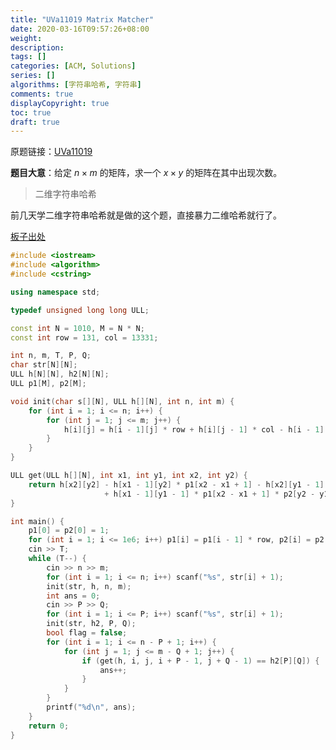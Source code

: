 ```yaml
---
title: "UVa11019 Matrix Matcher"
date: 2020-03-16T09:57:26+08:00
weight: 
description:
tags: []
categories: [ACM, Solutions]
series: []
algorithms: [字符串哈希, 字符串]
comments: true
displayCopyright: true
toc: true
draft: true
---
```


原题链接：[UVa11019](https://onlinejudge.org/index.php?option=com_onlinejudge&Itemid=8&page=show_problem&problem=1960)

**题目大意**：给定 $n \times m$ 的矩阵，求一个 $x \times y$ 的矩阵在其中出现次数。

<!--more-->

> 二维字符串哈希

前几天学二维字符串哈希就是做的这个题，直接暴力二维哈希就行了。

[板子出处](#参考资料)

```cpp
#include <iostream>
#include <algorithm>
#include <cstring>

using namespace std;

typedef unsigned long long ULL;

const int N = 1010, M = N * N;
const int row = 131, col = 13331;

int n, m, T, P, Q;
char str[N][N];
ULL h[N][N], h2[N][N];
ULL p1[M], p2[M];

void init(char s[][N], ULL h[][N], int n, int m) {
    for (int i = 1; i <= n; i++) {
        for (int j = 1; j <= m; j++) {
            h[i][j] = h[i - 1][j] * row + h[i][j - 1] * col - h[i - 1][j - 1] * row * col + s[i][j];
        }
    }
}

ULL get(ULL h[][N], int x1, int y1, int x2, int y2) {
    return h[x2][y2] - h[x1 - 1][y2] * p1[x2 - x1 + 1] - h[x2][y1 - 1] * p2[y2 - y1 + 1]
                     + h[x1 - 1][y1 - 1] * p1[x2 - x1 + 1] * p2[y2 - y1 + 1];
}

int main() {
    p1[0] = p2[0] = 1;
    for (int i = 1; i <= 1e6; i++) p1[i] = p1[i - 1] * row, p2[i] = p2[i - 1] * col;
    cin >> T;
    while (T--) {
        cin >> n >> m;
        for (int i = 1; i <= n; i++) scanf("%s", str[i] + 1);
        init(str, h, n, m);
        int ans = 0;
        cin >> P >> Q;
        for (int i = 1; i <= P; i++) scanf("%s", str[i] + 1);
        init(str, h2, P, Q);
        bool flag = false;
        for (int i = 1; i <= n - P + 1; i++) {
            for (int j = 1; j <= m - Q + 1; j++) {
                if (get(h, i, j, i + P - 1, j + Q - 1) == h2[P][Q]) {
                    ans++;
                }
            }
        }
        printf("%d\n", ans);
    }
    return 0;
}
```